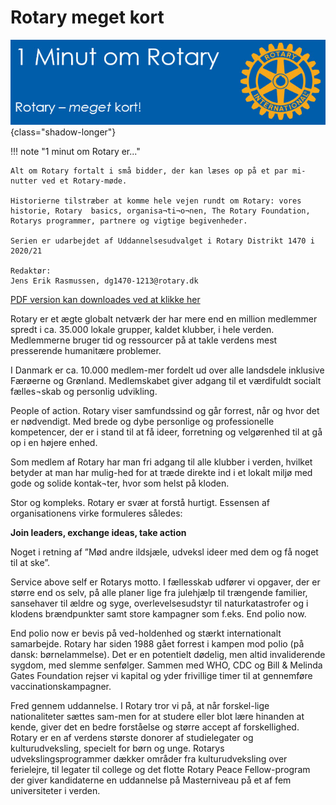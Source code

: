# Rotary meget kort

![4 punktsprøven](images/rotarykort.jpg){class="shadow-longer"} 

!!! note "1 minut om Rotary er..."

    Alt om Rotary fortalt i små bidder, der kan læses op på et par mi-nutter ved et Rotary-møde.
    
    Historierne tilstræber at komme hele vejen rundt om Rotary: vores historie, Rotary  basics, organisa¬ti¬o¬nen, The Rotary Foundation, Rotarys programmer, partnere og vigtige begivenheder.
    
    Serien er udarbejdet af Uddannelsesudvalget i Rotary Distrikt 1470 i 2020/21
    
    Redaktør: 
    Jens Erik Rasmussen, dg1470-1213@rotary.dk


<a href=https://1minut.rotary.dk/pdf-versioner/1_minut_om_Rotary_Rotary_meget_kort.pdf target=_blank>PDF version kan downloades ved at klikke her</a>


Rotary er et ægte globalt netværk der har mere end en million medlemmer spredt i ca. 35.000 lokale grupper, kaldet klubber, i hele verden. Medlemmerne bruger tid og ressourcer på at takle verdens mest presserende humanitære problemer. 


I Danmark er ca. 10.000 medlem-mer fordelt ud over alle landsdele inklusive Færøerne og Grønland.  Medlemskabet giver adgang til et værdifuldt socialt fælles¬skab og personlig udvikling. 


People of action. Rotary viser samfundssind og går forrest, når og hvor det er nødvendigt. Med brede og dybe personlige og professionelle kompetencer, der er i stand til at få ideer, forretning og velgørenhed til at gå op i en højere enhed. 


Som medlem af Rotary har man fri adgang til alle klubber i verden, hvilket betyder at man har mulig-hed for at træde direkte ind i et lokalt miljø med gode og solide kontak¬ter, hvor som helst på kloden. 


Stor og kompleks. Rotary er svær at forstå hurtigt. Essensen af organisationens virke formuleres således: 


<strong>Join leaders, 
exchange ideas,
take action</strong>


Noget i retning af ”Mød andre ildsjæle, udveksl ideer med dem og få noget til at ske”.


Service above self er Rotarys motto. I fællesskab udfører vi opgaver, der er større end os selv, på alle planer lige fra julehjælp til trængende familier, sansehaver til ældre og syge, overlevelsesudstyr til naturkatastrofer og i klodens brændpunkter samt store kampagner som f.eks. End polio now.


End polio now er bevis på ved-holdenhed og stærkt internationalt samarbejde. Rotary har siden 1988 gået forrest i kampen mod polio (på dansk: børnelammelse). Det er en potentielt dødelig, men altid invaliderende sygdom, med slemme senfølger. Sammen med WHO, CDC og Bill & Melinda Gates Foundation rejser vi kapital og yder frivillige timer til at gennemføre vaccinationskampagner.


Fred gennem uddannelse. I Rotary tror vi på, at når forskel-lige nationaliteter sættes sam-men for at studere eller blot lære hinanden at kende, giver det en bedre forståelse og større accept af forskellighed. Rotary er en af verdens største donorer af studielegater og kulturudveksling, specielt for børn og unge. Rotarys udvekslingsprogrammer dækker områder fra kulturudveksling over ferielejre, til  legater til college og det flotte Rotary Peace Fellow-program der giver kandidaterne en uddannelse på Masterniveau på et af fem universiteter i verden.